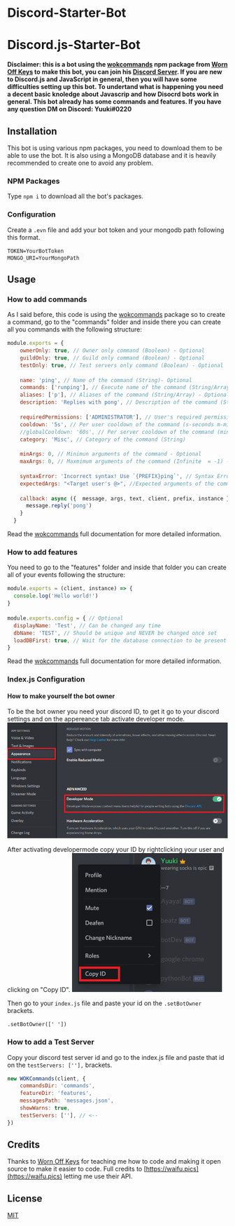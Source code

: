 # Discord-Starter-Bot
 
# Discord.js-Starter-Bot
**Disclaimer: this is a bot using the [wokcommands](https://www.npmjs.com/package/wokcommands) npm package from [Worn Off Keys](https://www.youtube.com/channel/UChPrh75CmPP9Ig6jISPnfNA) to make this bot, you can join his [Discord Server](wornoffkeys.com/discord). If you are new to Discord.js and JavaScript in general, then you will have some difficulties setting up this bot. To undertand what is happening you need a decent basic knoledge about Javascrip and how Disocrd bots work in general. This bot already has some commands and features. If you have any question DM on Discord: Yuuki#0220**

## Installation
This bot is using various npm packages, you need to download them to be able to use the bot. It is also using a MongoDB database and it is heavily recommended to create one to avoid any problem.

### NPM Packages

Type `npm i` to download all the bot's packages.

### Configuration

Create a `.evn` file and add your bot token and your mongodb path following this format.
```
TOKEN=YourBotToken
MONGO_URI=YourMongoPath
```

## Usage

### How to add commands

As I said before, this code is using the [wokcommands](https://www.npmjs.com/package/wokcommands) package so to create a command, go to the "commands" folder and inside there you can create all you commands with the following structure:

```js
module.exports = {
    ownerOnly: true, // Owner only command (Boolean) - Optional
    guildOnly: true, // Guild only command (Boolean) - Optional
    testOnly: true, // Test servers only command (Boolean) - Optional

    name: 'ping', // Name of the command (String)- Optional
    commands: ['runping'], // Execute name of the command (String/Array)- Optional
    aliases: ['p'], // Aliases of the command (String/Array) - Optional
    description: 'Replies with pong', // Description of the command (String)

    requiredPermissions: ['ADMINISTRATOR'], // User's required permissions to run the command (Array) - Optional
    cooldown: '5s', // Per user cooldown of the command (s-seconds m-minutes h-hours) - Optional
    //globalCooldown: '60s', // Per server cooldown of the command (minimum 60s) - Optional
    category: 'Misc', // Category of the command (String)

    minArgs: 0, // Minimun arguments of the command - Optional
    maxArgs: 0, // Maxmimum arguments of the command (Infinite  = -1) - Optional
    
    syntaxError: 'Incorrect syntax! Use `{PREFIX}ping`', // Syntax Error of the command - Optional
    expectedArgs: "<Target user's @>", //Expected arguments of the command - Optional (reccommended)
    
    callback: async ({  message, args, text, client, prefix, instance }) => {
      message.reply('pong')
    }
  }
```
Read the [wokcommands](https://www.npmjs.com/package/wokcommands) full documentation for more detailed information.

### How to add features

You need to go to the "features" folder and inside that folder you can create all of your events following the structure:
```js
module.exports = (client, instance) => {
  console.log('Hello world!')
}

module.exports.config = { // Optional
  displayName: 'Test', // Can be changed any time
  dbName: 'TEST', // Should be unique and NEVER be changed once set
  loadDBFirst: true, // Wait for the database connection to be present
}
```
Read the [wokcommands](https://www.npmjs.com/package/wokcommands) full documentation for more detailed information.

### Index.js Configuration

#### How to make yourself the bot owner

To be the bot owner you need your discord ID, to get it go to your discord settings and on the appereance tab activate developer mode.
![](images/developermode.PNG)

After activating developermode copy your ID by rightclicking your user and clicking on "Copy ID".
![](images/copyId.PNG)

Then go to your `index.js` file and paste your id on the `.setBotOwner` brackets.
```
.setBotOwner([' '])
```

### How to add a Test Server

Copy your discord test server id and go to the index.js file and paste that id on the `testServers: [''],` brackets.

```js 
new WOKCommands(client, {
    commandsDir: 'commands',
    featureDir: 'features',
    messagesPath: 'messages.json',
    showWarns: true,
    testServers: [''], // <--
})
```

## Credits
Thanks to [Worn Off Keys](https://www.youtube.com/channel/UChPrh75CmPP9Ig6jISPnfNA) for teaching me how to code and making it open source to make it easier to code. Full credits to [https://waifu.pics](https://waifu.pics) letting me use their API.

## License
[MIT](https://github.com/rene-roid/Discord-Starter-Bot/blob/main/LICENSE)